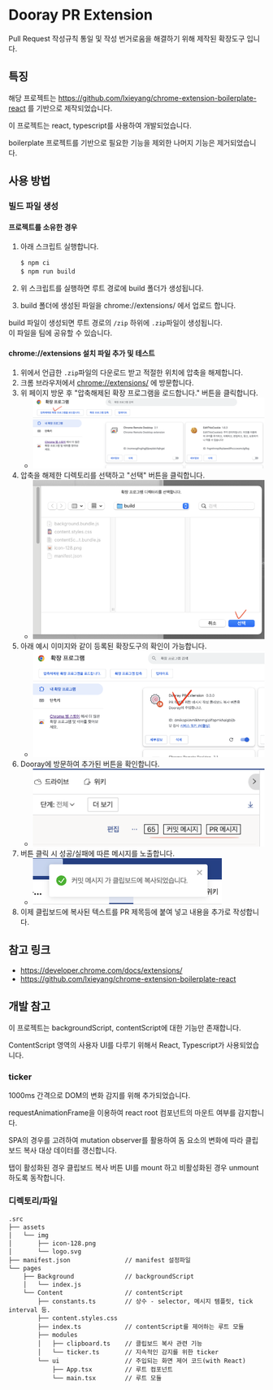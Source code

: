 # Dooray PR Extension

Pull Request 작성규칙 통일 및 작성 번거로움을 해결하기 위해 제작된 확장도구 입니다.

## 특징

해당 프로젝트는 https://github.com/lxieyang/chrome-extension-boilerplate-react 를 기반으로 제작되었습니다.

이 프로젝트는 react, typescript를 사용하여 개발되었습니다.

boilerplate 프로젝트를 기반으로 필요한 기능을 제외한 나머지 기능은 제거되었습니다.

## 사용 방법

### 빌드 파일 생성

#### 프로젝트를 소유한 경우

1. 아래 스크립트 실행합니다.

   ```sh
   $ npm ci
   $ npm run build
   ```

2. 위 스크립트를 실행하면 루트 경로에 build 폴더가 생성됩니다.
3. build 폴더에 생성된 파일을 chrome://extensions/ 에서 업로드 합니다.

build 파일이 생성되면 루트 경로의 `/zip` 하위에 `.zip`파일이 생성됩니다.<br />
이 파일을 팀에 공유할 수 있습니다.

#### chrome://extensions 설치 파일 추가 및 테스트

1. 위에서 언급한 `.zip`파일의 다운로드 받고 적절한 위치에 압축을 해제합니다.
2. 크롬 브라우저에서 [chrome://extensions/](chrome://extensions/) 에 방문합니다.
3. 위 페이지 방문 후 "압축해제된 확장 프로그램을 로드합니다." 버튼을 클릭합니다.
   - <img src="./docs/install/1.png" alt="" style="max-width: 100%" />
4. 압축을 해제한 디렉토리를 선택하고 "선택" 버튼을 클릭합니다.
   - <img src="./docs/install/2.png" alt="" style="max-width: 100%" />
5. 아래 예시 이미지와 같이 등록된 확장도구의 확인이 가능합니다.
   - <img src="./docs/install/3.png" alt="" style="max-width: 100%" />
6. Dooray에 방문하여 추가된 버튼을 확인합니다.
   - <img src="./docs/install/4.png" alt="" style="max-width: 100%" />
7. 버튼 클릭 시 성공/실패에 따른 메시지를 노출합니다.
   - <img src="./docs/install/5.png" alt="" style="max-width: 100%" />
8. 이제 클립보드에 복사된 텍스트를 PR 제목등에 붙여 넣고 내용을 추가로 작성합니다.

## 참고 링크

- https://developer.chrome.com/docs/extensions/
- https://github.com/lxieyang/chrome-extension-boilerplate-react

## 개발 참고

이 프로젝트는 backgroundScript, contentScript에 대한 기능만 존재합니다.

ContentScript 영역의 사용자 UI를 다루기 위해서 React, Typescript가 사용되었습니다.

### ticker

1000ms 간격으로 DOM의 변화 감지를 위해 추가되었습니다.

requestAnimationFrame을 이용하여 react root 컴포넌트의 마운트 여부를 감지합니다.

SPA의 경우를 고려하여 mutation observer를 활용하여 돔 요소의 변화에 따라 클립보드 복사 대상 데이터를 갱신합니다.

탭이 활성화된 경우 클립보드 복사 버튼 UI를 mount 하고 비활성화된 경우 unmount 하도록 동작합니다.

### 디렉토리/파일

```
.src
├── assets
│   └── img
│       ├── icon-128.png
│       └── logo.svg
├── manifest.json               // manifest 설정파일
└── pages
    ├── Background              // backgroundScript
    │   └── index.js
    └── Content                 // contentScript
        ├── constants.ts        // 상수 - selector, 메시지 템플릿, tick interval 등.
        ├── content.styles.css
        ├── index.ts            // contentScript를 제어하는 루트 모듈
        ├── modules
        │   ├── clipboard.ts    // 클립보드 복사 관련 기능
        │   └── ticker.ts       // 지속적인 감지를 위한 ticker
        └── ui                  // 주입되는 화면 제어 코드(with React)
            ├── App.tsx         // 루트 컴포넌트
            └── main.tsx        // 루트 모듈
```

